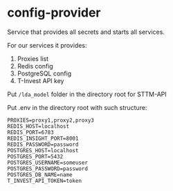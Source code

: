 # config-provider
Service that provides all secrets and starts all services.

For our services it provides:
1. Proxies list
2. Redis config
3. PostgreSQL config
4. T-Invest API key

Put `/lda_model` folder in the directory root for STTM-API

Put .env in the directory root with such structure:
```env
PROXIES=proxy1,proxy2,proxy3
REDIS_HOST=localhost
REDIS_PORT=6783
REDIS_INSIGHT_PORT=8001
REDIS_PASSWORD=password
POSTGRES_HOST=localhost
POSTGRES_PORT=5432
POSTGRES_USERNAME=someuser
POSTGRES_PASSWORD=password
POSTGRES_DB_NAME=name
T_INVEST_API_TOKEN=token
```
